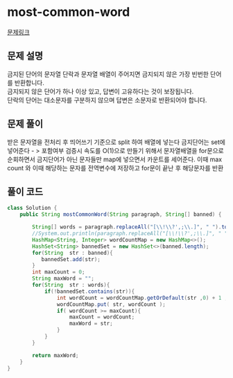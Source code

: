 # most-common-word

[문제링크](https://leetcode.com/problems/most-common-word/)

## 문제 설명

금지된 단어의 문자열 단락과 문자열 배열이 주어지면 금지되지 않은 가장 빈번한 단어를 반환합니다.  
금지되지 않은 단어가 하나 이상 있고, 답변이 고유하다는 것이 보장됩니다.  
단락의 단어는 대소문자를 구분하지 않으며 답변은 소문자로 반환되어야 합니다.

## 문제 풀이

받은 문자열을 전처리 후 띄어쓰기 기준으로 split 하여 배열에 넣는다
금지단어는 set에 넣어준다 - > 포함여부 검증시 속도를 O(1)으로 만들기 위해서
문자열배열을 for문으로 순회하면서 금지단어가 아닌 문자들만 map에 넣으면서 카운트를 세어준다.
이때 max count 와 이때 해당하는 문자를 전역변수에 저장하고 for문이 끝난 후 해당문자를 반환

## 풀이 코드

```java
class Solution {
    public String mostCommonWord(String paragraph, String[] banned) {

        String[] words = paragraph.replaceAll("[\\!\\?',;\\.]", " ").toLowerCase().split("\\s+");
        //System.out.println(paragraph.replaceAll("[\\!\\?',;\\.]", " ").toLowerCase());
        HashMap<String, Integer> wordCountMap = new HashMap<>();
        HashSet<String> bannedSet = new HashSet<>(banned.length);
        for(String  str : banned){
           bannedSet.add(str);
        }
        int maxCount = 0;
        String maxWord = "";
        for(String  str : words){
            if(!bannedSet.contains(str)){
                int wordCount = wordCountMap.getOrDefault(str ,0) + 1 ;
                wordCountMap.put( str, wordCount );
                if( wordCount >= maxCount){
                    maxCount = wordCount;
                    maxWord = str;
                }
            }
        }

        return maxWord;
    }
}
```
